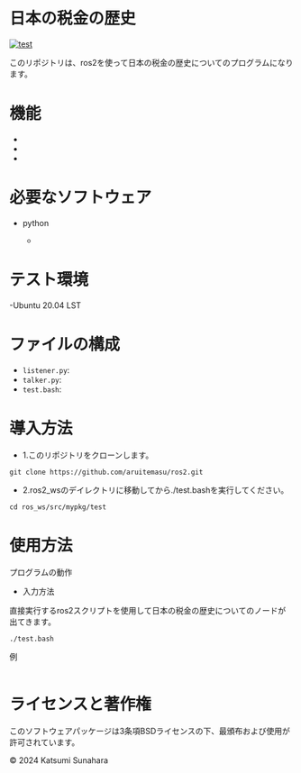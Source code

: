 # 日本の税金の歴史
[![test](https://github.com/aruitemasu/ros2/actions/workflows/test.yml/badge.svg)](https://github.com/aruitemasu/ros2/actions/workflows/test.yml)

このリポジトリは、ros2を使って日本の税金の歴史についてのプログラムになります。

# 機能

- 
- 
- 

# 必要なソフトウェア

- python

  - 

# テスト環境
-Ubuntu 20.04 LST

# ファイルの構成
- ```listener.py```:
- ```talker.py```:
- ```test.bash```:

# 導入方法
- 1.このリポジトリをクローンします。

```
git clone https://github.com/aruitemasu/ros2.git
```

- 2.ros2_wsのデイレクトリに移動してから./test.bashを実行してください。

```
cd ros_ws/src/mypkg/test
```

# 使用方法
プログラムの動作
- 入力方法

直接実行するros2スクリプトを使用して日本の税金の歴史についてのノードが出てきます。

```
./test.bash
```


例

```

```

# ライセンスと著作権

このソフトウェアパッケージは3条項BSDライセンスの下、最頒布および使用が許可されています。

© 2024 Katsumi Sunahara
